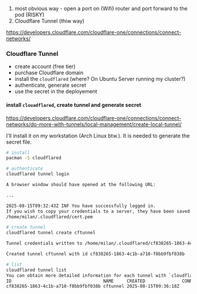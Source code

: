
1. most obvious way - open a port on (Wifi) router and port forward to the pod (RISKY)
2. Cloudflare Tunnel (thiw way)

https://developers.cloudflare.com/cloudflare-one/connections/connect-networks/

### Cloudflare Tunnel

- create account (free tier)
- purchase Cloudflare domain
- install the `cloudflared` (where? On Ubuntu Server running my cluster?)
- authenticate, generate secret
- use the secret in the deployement


#### install `clouadflared`, create tunnel and generate secret

https://developers.cloudflare.com/cloudflare-one/connections/connect-networks/do-more-with-tunnels/local-management/create-local-tunnel/

I'll install it on my workstation (Arch Linux btw.). It is needed to generate the secret file.

```bash
# install
pacman -S cloudflared

# authenticate
cloudflared tunnel login

A browser window should have opened at the following URL:

...

2025-08-15T09:32:43Z INF You have successfully logged in.
If you wish to copy your credentials to a server, they have been saved to:
/home/milan/.cloudflared/cert.pem

# create tunnel
cloudflared tunnel create cftunnel

Tunnel credentials written to /home/milan/.cloudflared/cf838265-1863-4c1b-a710-f8bb9fbf038b.json. cloudflared chose this file based on where your origin certificate was found. Keep this file secret. To revoke these credentials, delete the tunnel.

Created tunnel cftunnel with id cf838265-1863-4c1b-a710-f8bb9fbf038b

# list
cloudflared tunnel list
You can obtain more detailed information for each tunnel with `cloudflared tunnel info <name/uuid>`
ID                                   NAME     CREATED              CONNECTIONS
cf838265-1863-4c1b-a710-f8bb9fbf038b cftunnel 2025-08-15T09:36:18Z
```